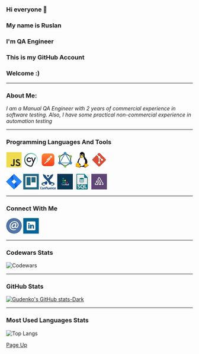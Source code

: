 <a id="anchor"></a>
### Hi everyone 👋
### My name is Ruslan
### I'm QA Engineer
### This is my GitHub Account
### Welcome :)
---
### About Me:
_I am a Manual QA Engineer with 2 years of commercial experience in software testing. Also, I have some practical non-commercial experience in automation testing_

---
### Programming Languages And Tools
[![js](https://github.com/RuslanG13/RuslanG13/blob/main/src/Programming%20language%20%26%20Tools/javascript_logo.jpg)](https://developer.mozilla.org/en-US/docs/Web/JavaScript)
[![cypress](https://github.com/RuslanG13/RuslanG13/blob/main/src/Programming%20language%20%26%20Tools/cypress_logo.jpg)](https://www.cypress.io/)
[![postman](https://github.com/RuslanG13/RuslanG13/blob/main/src/Programming%20language%20%26%20Tools/postman_logo.jpg)](https://www.postman.com/)
[![graphQL](https://github.com/RuslanG13/RuslanG13/blob/main/src/Programming%20language%20%26%20Tools/graphQL_icon.jpg)](https://altairgraphql.dev/)
[![linux](https://github.com/RuslanG13/RuslanG13/blob/main/src/Programming%20language%20%26%20Tools/linux_logo.jpg)](https://www.linux.org/)
[![git](https://github.com/RuslanG13/RuslanG13/blob/main/src/Programming%20language%20%26%20Tools/git_logo.jpg)](https://git-scm.com/)

[![jira](https://github.com/RuslanG13/RuslanG13/blob/main/src/Programming%20language%20%26%20Tools/jira_logo.jpg)](https://www.atlassian.com/software/jira)
[![trello](https://github.com/RuslanG13/RuslanG13/blob/main/src/Programming%20language%20%26%20Tools/trello_logo_.jpg)](https://trello.com/)
[![confluence](https://github.com/RuslanG13/RuslanG13/blob/main/src/Programming%20language%20%26%20Tools/confluence_icon.jpg)](https://www.atlassian.com/software/confluence)
[![testRail](https://github.com/RuslanG13/RuslanG13/blob/main/src/Programming%20language%20%26%20Tools/testRail_logo.jpg)](https://www.testrail.com/)
[![sql](https://github.com/RuslanG13/RuslanG13/blob/main/src/Programming%20language%20%26%20Tools/sql_icon.jpg)](https://www.sql.org/)
[![sentry](https://github.com/RuslanG13/RuslanG13/blob/main/src/Programming%20language%20%26%20Tools/sentry_icon.jpg)](https://docs.sentry.io/?original_referrer=https%3A%2F%2Fwww.google.com%2F)

---
### Connect With Me
[![email](https://github.com/RuslanG13/RuslanG13/blob/main/src/social%20media/email_logo.jpg)](mailto:ruslan.gudenko13@ukr.net)
[![linkedIn](https://github.com/RuslanG13/RuslanG13/blob/main/src/social%20media/linkedin_logo.jpg)](https://www.linkedin.com/in/ruslan-gudenko-111a57221/)

---
### Codewars Stats
![Codewars](https://www.codewars.com/users/ruslan.gudenko/badges/large)

---
### GitHub Stats
[![Gudenko's GitHub stats-Dark](https://github-readme-stats.vercel.app/api?username=RuslanG13&show_icons=true&theme=dark#gh-dark-mode-only)](https://github.com/RuslanG13/github-readme-stats#gh-dark-mode-only)

---
### Most Used Languages Stats
![Top Langs](https://github-readme-stats.vercel.app/api/top-langs/?username=RuslanG13&layout=compact&hide=html)

[Page Up](#anchor)














<!--[![cypress](https://github.com/RuslanG13/RuslanG13/blob/main/src/Programming%20language%20%26%20Tools/cypress_logo.jpg)](https://www.cypress.io/)-->
<!--[![playwright](https://github.com/RuslanG13/RuslanG13/blob/main/src/Programming%20language%20%26%20Tools/playwright_logo.jpg)](https://playwright.dev/)-->

